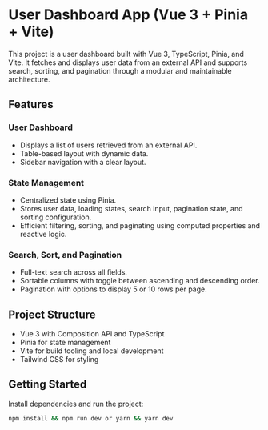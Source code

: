 # User Dashboard App (Vue 3 + Pinia + Vite)

This project is a user dashboard built with Vue 3, TypeScript, Pinia, and Vite. It fetches and displays user data from an external API and supports search, sorting, and pagination through a modular and maintainable architecture.

## Features

### User Dashboard

- Displays a list of users retrieved from an external API.
- Table-based layout with dynamic data.
- Sidebar navigation with a clear layout.

### State Management

- Centralized state using Pinia.
- Stores user data, loading states, search input, pagination state, and sorting configuration.
- Efficient filtering, sorting, and paginating using computed properties and reactive logic.

### Search, Sort, and Pagination

- Full-text search across all fields.
- Sortable columns with toggle between ascending and descending order.
- Pagination with options to display 5 or 10 rows per page.

## Project Structure

- Vue 3 with Composition API and TypeScript
- Pinia for state management
- Vite for build tooling and local development
- Tailwind CSS for styling

## Getting Started

Install dependencies and run the project:

```bash
npm install && npm run dev or yarn && yarn dev
```
